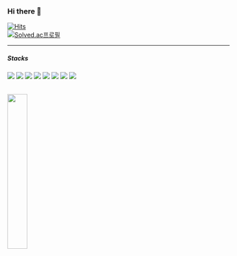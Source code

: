 ### Hi there 👋
[![Hits](https://hits.seeyoufarm.com/api/count/incr/badge.svg?url=https%3A%2F%2Fgithub.com%2Fkraftenty&count_bg=%2300A883&title_bg=%23555555&icon=&icon_color=%23E7E7E7&title=hits&edge_flat=false)](https://hits.seeyoufarm.com)
<br>
[![Solved.ac프로필](http://mazassumnida.wtf/api/v2/generate_badge?boj=kraftenty)](https://solved.ac/kraftenty)
<br>
<hr>
<h5>Stacks</h5>
<p class="stacks">
  <img src="https://img.shields.io/badge/C-A8B9CC?style=for-the-badge&logo=C&logoColor=white">
  <img src="https://img.shields.io/badge/C++-00599C?style=for-the-badge&logo=cplusplus&logoColor=white">
  <img src="https://img.shields.io/badge/Python-3776AB?style=for-the-badge&logo=Python&logoColor=white">
  <img src="https://img.shields.io/badge/JavaScript-F7DF1E?style=for-the-badge&logo=JavaScript&logoColor=white">
  <img src="https://img.shields.io/badge/Node.js-339933?style=for-the-badge&logo=nodedotjs&logoColor=white">
  <img src="https://img.shields.io/badge/Linux-FCC624?style=for-the-badge&logo=linux&logoColor=white">
  <img src="https://img.shields.io/badge/Dart-0175C2?style=for-the-badge&logo=dart&logoColor=white">
  <img src="https://img.shields.io/badge/Flutter-02569B?style=for-the-badge&logo=flutter&logoColor=white">
</p>
<br>
<img src="https://scontent-ssn1-1.xx.fbcdn.net/v/t1.6435-9/118580997_2732736597014937_5633117016917504699_n.jpg?stp=dst-jpg_p180x540&_nc_cat=107&ccb=1-7&_nc_sid=825194&_nc_ohc=F5X4jyRFSEYAX8m9eeA&_nc_oc=AQnX7nEo5K3de3R70aL994v5uAby89KuRP1ZMRrgE-x48zvGkY-zR2MEMP7U-WjbIJ0&_nc_ht=scontent-ssn1-1.xx&oh=00_AfAJ_0b3UwSw2TGZpxtIeMcjfEDKnNHnlkmUE3S0dZ7GZQ&oe=6479EC8A" style="width:30%">
